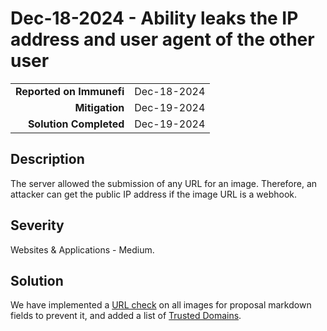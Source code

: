 # Dec-18-2024 - Ability leaks the IP address and user agent of the other user

|                          |             |
| -----------------------: | :---------- |
| **Reported on Immunefi** | Dec-18-2024 |
|           **Mitigation** | Dec-19-2024 |
|   **Solution Completed** | Dec-19-2024 |

## Description

The server allowed the submission of any URL for an image. Therefore, an attacker can get the public IP address if the image URL is a webhook.

## Severity

Websites & Applications - Medium.

## Solution

We have implemented a [URL check](https://github.com/decentraland/governance/commit/32a9e34eba4aebf8426f7f8902bee92e5ff69782) on all images for proposal markdown fields to prevent it, and added a list of [Trusted Domains](https://github.com/decentraland/governance/commit/e9d602fd7a0a1e83f61a30e241911c2b16fce740).
